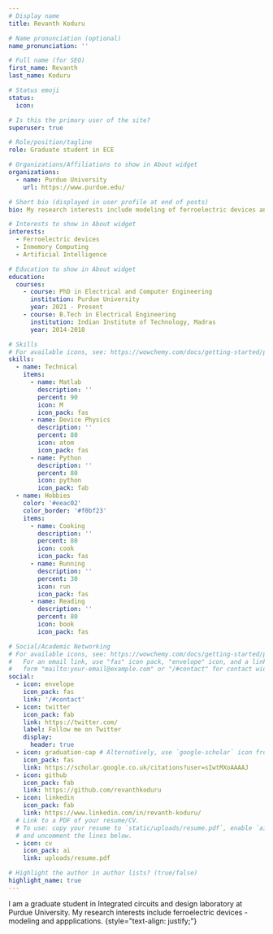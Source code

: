 ```yaml
---
# Display name
title: Revanth Koduru

# Name pronunciation (optional)
name_pronunciation: ''

# Full name (for SEO)
first_name: Revanth
last_name: Koduru

# Status emoji
status:
  icon: 

# Is this the primary user of the site?
superuser: true

# Role/position/tagline
role: Graduate student in ECE

# Organizations/Affiliations to show in About widget
organizations:
  - name: Purdue University
    url: https://www.purdue.edu/

# Short bio (displayed in user profile at end of posts)
bio: My research interests include modeling of ferroelectric devices and beyond CMOS electronics.

# Interests to show in About widget
interests:
  - Ferroelectric devices
  - Inmemory Computing
  - Artificial Intelligence

# Education to show in About widget
education:
  courses:
    - course: PhD in Electrical and Computer Engineering
      institution: Purdue University
      year: 2021 - Present
    - course: B.Tech in Electrical Engineering
      institution: Indian Institute of Technology, Madras
      year: 2014-2018

# Skills
# For available icons, see: https://wowchemy.com/docs/getting-started/page-builder/#icons
skills:
  - name: Technical
    items:
      - name: Matlab
        description: ''
        percent: 90
        icon: M
        icon_pack: fas
      - name: Device Physics
        description: ''
        percent: 80
        icon: atom
        icon_pack: fas
      - name: Python
        description: ''
        percent: 80
        icon: python
        icon_pack: fab
  - name: Hobbies
    color: '#eeac02'
    color_border: '#f0bf23'
    items:
      - name: Cooking
        description: ''
        percent: 80
        icon: cook
        icon_pack: fas
      - name: Running
        description: ''
        percent: 30
        icon: run
        icon_pack: fas
      - name: Reading
        description: ''
        percent: 80
        icon: book
        icon_pack: fas

# Social/Academic Networking
# For available icons, see: https://wowchemy.com/docs/getting-started/page-builder/#icons
#   For an email link, use "fas" icon pack, "envelope" icon, and a link in the
#   form "mailto:your-email@example.com" or "/#contact" for contact widget.
social:
  - icon: envelope
    icon_pack: fas
    link: '/#contact'
  - icon: twitter
    icon_pack: fab
    link: https://twitter.com/
    label: Follow me on Twitter
    display:
      header: true
  - icon: graduation-cap # Alternatively, use `google-scholar` icon from `ai` icon pack
    icon_pack: fas
    link: https://scholar.google.co.uk/citations?user=sIwtMXoAAAAJ
  - icon: github
    icon_pack: fab
    link: https://github.com/revanthkoduru
  - icon: linkedin
    icon_pack: fab
    link: https://www.linkedin.com/in/revanth-koduru/
  # Link to a PDF of your resume/CV.
  # To use: copy your resume to `static/uploads/resume.pdf`, enable `ai` icons in `params.yaml`,
  # and uncomment the lines below.
  - icon: cv
    icon_pack: ai
    link: uploads/resume.pdf

# Highlight the author in author lists? (true/false)
highlight_name: true
---
```


I am a graduate student in Integrated circuits and design laboratory at Purdue University. My research interests include ferroelectric devices - modeling and appplications.
{style="text-align: justify;"}
